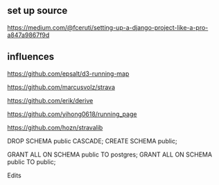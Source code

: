 ## set up source
https://medium.com/@fceruti/setting-up-a-django-project-like-a-pro-a847a9867f9d


## influences
https://github.com/epsalt/d3-running-map

https://github.com/marcusvolz/strava

https://github.com/erik/derive

https://github.com/yihong0618/running_page

https://github.com/hozn/stravalib


DROP SCHEMA public CASCADE;
CREATE SCHEMA public;


GRANT ALL ON SCHEMA public TO postgres;
GRANT ALL ON SCHEMA public TO public;


Edits